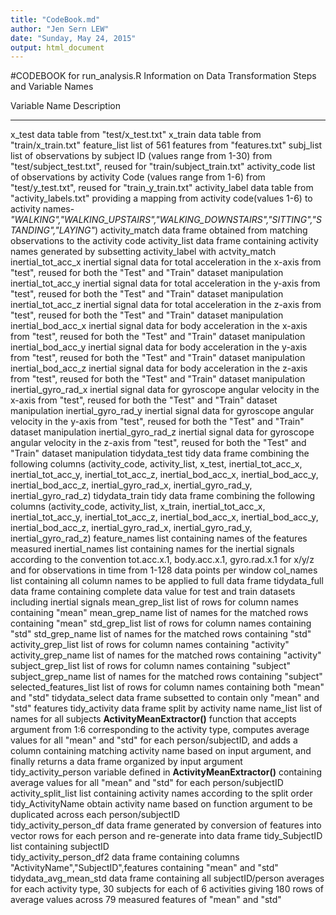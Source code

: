 ```yaml
---
title: "CodeBook.md"
author: "Jen Sern LEW"
date: "Sunday, May 24, 2015"
output: html_document
---
```


#CODEBOOK for run_analysis.R
Information on Data Transformation Steps and Variable Names

Variable Name                   Description     
-------------                   ------ 
x_test                          data table from "test/x_test.txt"
x_train                         data table from "train/x_train.txt"
feature_list                    list of 561 features from "features.txt"
subj_list                       list of observations by subject ID (values range from 1-30) from "test/subject_test.txt", reused for "train/subject_train.txt"
activity_code                   list of observations by activity Code (values range from 1-6) from "test/y_test.txt", reused for "train_y_train.txt"
activity_label                  data table from "activity_labels.txt" providing a mapping from activity code(values 1-6) to activity names-*"WALKING","WALKING_UPSTAIRS","WALKING_DOWNSTAIRS","SITTING","STANDING","LAYING"*)
activity_match                  data frame obtained from matching observations to the activity code
activity_list                   data frame containing activity names generated by subsetting activity_label with actvity_match
inertial_tot_acc_x              inertial signal data for total acceleration in the x-axis from "test", reused for both the "Test" and "Train" dataset manipulation
inertial_tot_acc_y              inertial signal data for total acceleration in the y-axis from "test", reused for both the "Test" and "Train" dataset manipulation
inertial_tot_acc_z              inertial signal data for total acceleration in the z-axis from "test", reused for both the "Test" and "Train" dataset manipulation
inertial_bod_acc_x              inertial signal data for body acceleration in the x-axis from "test", reused for both the "Test" and "Train" dataset manipulation
inertial_bod_acc_y              inertial signal data for body acceleration in the y-axis from "test", reused for both the "Test" and "Train" dataset manipulation
inertial_bod_acc_z              inertial signal data for body acceleration in the z-axis from "test", reused for both the "Test" and "Train" dataset manipulation
inertial_gyro_rad_x             inertial signal data for gyroscope angular velocity in the x-axis from "test", reused for both the "Test" and "Train" dataset manipulation
inertial_gyro_rad_y             inertial signal data for gyroscope angular velocity in the y-axis from "test", reused for both the "Test" and "Train" dataset manipulation
inertial_gyro_rad_z             inertial signal data for gyroscope angular velocity in the z-axis from "test", reused for both the "Test" and "Train" dataset manipulation
tidydata_test                   tidy data frame combining the following columns (activity_code, activity_list, x_test, inertial_tot_acc_x, inertial_tot_acc_y, inertial_tot_acc_z, inertial_bod_acc_x, inertial_bod_acc_y, inertial_bod_acc_z, inertial_gyro_rad_x, inertial_gyro_rad_y, inertial_gyro_rad_z)
tidydata_train                  tidy data frame combining the following columns (activity_code, activity_list, x_train, inertial_tot_acc_x, inertial_tot_acc_y, inertial_tot_acc_z, inertial_bod_acc_x, inertial_bod_acc_y, inertial_bod_acc_z, inertial_gyro_rad_x, inertial_gyro_rad_y, inertial_gyro_rad_z)
feature_names                   list containing names of the features measured
inertial_names                  list containing names for the inertial signals according to the convention tot.acc.x.1, body.acc.x.1, gyro.rad.x.1 for x/y/z and for observations in time from 1-128 data points per window
col_names                       list containing all column names to be applied to full data frame
tidydata_full                   data frame containing complete data value for test and train datasets including inertial signals
mean_grep_list                  list of rows for column names containing "mean"
mean_grep_name                  list of names for the matched rows containing "mean"
std_grep_list                   list of rows for column names containing "std"
std_grep_name                   list of names for the matched rows containing "std"
activity_grep_list              list of rows for column names containing "activity"
activity_grep_name              list of names for the matched rows containing "activity"        
subject_grep_list               list of rows for column names containing "subject"
subject_grep_name               list of names for the matched rows containing "subject"
selected_features_list          list of rows for column names containing both "mean" and "std"
tidydata_select                 data frame subsetted to contain only "mean" and "std" features
tidy_activity                   data frame split by activity name
name_list                       list of names for all subjects
**ActivityMeanExtractor()**     function that accepts argument from 1:6 corresponding to the activity type, computes average values for all "mean" and "std" for each person/subjectID, and adds a column containing matching activity name based on input argument, and finally returns a data frame organized by input argument
tidy_activity_person            variable defined in **ActivityMeanExtractor()** containing average values for all "mean" and "std" for each person/subjectID
activity_split_list             list containing activity names according to the split order
tidy_ActivityName               obtain activity name based on function argument to be duplicated across each person/subjectID  
tidy_activity_person_df         data frame generated by conversion of features into vector rows for each person and re-generate into data frame
tidy_SubjectID                  list containing subjectID  
tidy_activity_person_df2        data frame containing columns "ActivityName","SubjectID",features containing "mean" and "std"
tidydata_avg_mean_std           data frame containing all subjectID/person averages for each activity type, 30 subjects for each of 6 activities giving 180 rows of average values across 79 measured features of "mean" and "std"

